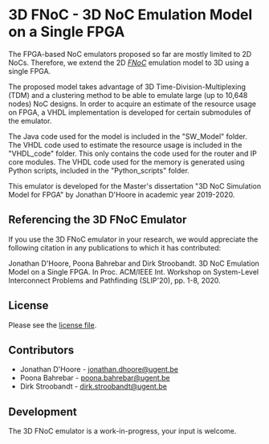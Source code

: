 3D FNoC - 3D NoC Emulation Model on a Single FPGA
==============================

The FPGA-based NoC emulators proposed so far are mostly limited to 2D NoCs. Therefore, we extend the 2D <cite><a href="https://dl.acm.org/doi/abs/10.1145/3151758">FNoC</a></cite> emulation model to 3D using a single FPGA. 



The proposed model takes advantage of 3D Time-Division-Multiplexing (TDM) and a clustering method to be able to emulate large (up to 10,648 nodes) NoC designs. 
In order to acquire an estimate of the resource usage on FPGA, a VHDL implementation is developed for certain submodules of the emulator. 

The Java code used for the model is included in the "SW_Model" folder.
The VHDL code used to estimate the resource usage is included in the "VHDL_code" folder. This only contains the code used for the router and IP core modules. 
The VHDL code used for the memory is generated using Python scripts, included in the "Python_scripts" folder.

This emulator is developed for the Master's dissertation "3D NoC Simulation  Model for FPGA" by Jonathan D'Hoore in academic year 2019-2020.


Referencing the 3D FNoC Emulator
---------------
If you use the 3D FNoC emulator in your research, we would appreciate the following citation in any publications to which it has contributed:

Jonathan D'Hoore, Poona Bahrebar and Dirk Stroobandt. 3D NoC Emulation Model on a Single FPGA. In Proc. ACM/IEEE Int. Workshop on System-Level Interconnect Problems and Pathfinding (SLIP'20), pp. 1-8, 2020. 

License
---------------
Please see the <a href="https://github.com/PoonaBahrebar/3DFNoC/blob/main/LICENSE.pdf">license file</a>.


Contributors
---------------
<ul>
  <li>Jonathan D'Hoore - <a href="mailto:jonathan.dhoore@ugent.be">jonathan.dhoore@ugent.be</a></li>
  <li>Poona Bahrebar - <a href="mailto:poona.bahrebar@ugent.be">poona.bahrebar@ugent.be</a></li>
  <li>Dirk Stroobandt - <a href="mailto:dirk.stroobandt@ugent.be">dirk.stroobandt@ugent.be</a></li>
</ul>

Development
---------------
The 3D FNoC emulator is a work-in-progress, your input is welcome.
